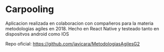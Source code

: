 # Carpooling

Aplicacion realizada en colaboracion con compañeros para la materia metodologias agiles en 2018. Hecho en React Native y testeado tanto en dispositvos android como IOS

Repo oficial:
https://github.com/javicara/MetodologiasAgilesG2
